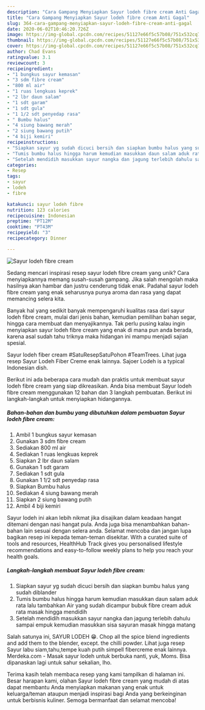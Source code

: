 ```yaml
---
description: "Cara Gampang Menyiapkan Sayur lodeh fibre cream Anti Gagal"
title: "Cara Gampang Menyiapkan Sayur lodeh fibre cream Anti Gagal"
slug: 364-cara-gampang-menyiapkan-sayur-lodeh-fibre-cream-anti-gagal
date: 2020-06-02T10:46:20.726Z
image: https://img-global.cpcdn.com/recipes/51127e66f5c57b08/751x532cq70/sayur-lodeh-fibre-cream-foto-resep-utama.jpg
thumbnail: https://img-global.cpcdn.com/recipes/51127e66f5c57b08/751x532cq70/sayur-lodeh-fibre-cream-foto-resep-utama.jpg
cover: https://img-global.cpcdn.com/recipes/51127e66f5c57b08/751x532cq70/sayur-lodeh-fibre-cream-foto-resep-utama.jpg
author: Chad Evans
ratingvalue: 3.1
reviewcount: 3
recipeingredient:
- "1 bungkus sayur kemasan"
- "3 sdm fibre cream"
- "800 ml air"
- "1 ruas lengkuas keprek"
- "2 lbr daun salam"
- "1 sdt garam"
- "1 sdt gula"
- "1 1/2 sdt penyedap rasa"
- " Bumbu halus"
- "4 siung bawang merah"
- "2 siung bawang putih"
- "4 biji kemiri"
recipeinstructions:
- "Siapkan sayur yg sudah dicuci bersih dan siapkan bumbu halus yang sudah diblander"
- "Tumis bumbu halus hingga harum kemudian masukkan daun salam aduk rata lalu tambahkan Air yang sudah dicampur bubuk fibre cream aduk rata masak hingga mendidih"
- "Setelah mendidih masukkan sayur nangka dan jagung terlebih dahulu sampai empuk kemudian masukkan sisa sayuran masak hingga matang"
categories:
- Resep
tags:
- sayur
- lodeh
- fibre

katakunci: sayur lodeh fibre 
nutrition: 123 calories
recipecuisine: Indonesian
preptime: "PT12M"
cooktime: "PT43M"
recipeyield: "3"
recipecategory: Dinner

---
```



![Sayur lodeh fibre cream](https://img-global.cpcdn.com/recipes/51127e66f5c57b08/751x532cq70/sayur-lodeh-fibre-cream-foto-resep-utama.jpg)

Sedang mencari inspirasi resep sayur lodeh fibre cream yang unik? Cara menyiapkannya memang susah-susah gampang. Jika salah mengolah maka hasilnya akan hambar dan justru cenderung tidak enak. Padahal sayur lodeh fibre cream yang enak seharusnya punya aroma dan rasa yang dapat memancing selera kita.

Banyak hal yang sedikit banyak mempengaruhi kualitas rasa dari sayur lodeh fibre cream, mulai dari jenis bahan, kemudian pemilihan bahan segar, hingga cara membuat dan menyajikannya. Tak perlu pusing kalau ingin menyiapkan sayur lodeh fibre cream yang enak di mana pun anda berada, karena asal sudah tahu triknya maka hidangan ini mampu menjadi sajian spesial.

Sayur lodeh fiber cream #SatuResepSatuPohon #TeamTrees. Lihat juga resep Sayur Lodeh Fiber Creme enak lainnya. Sajoer Lodeh is a typical Indonesian dish.


Berikut ini ada beberapa cara mudah dan praktis untuk membuat sayur lodeh fibre cream yang siap dikreasikan. Anda bisa membuat Sayur lodeh fibre cream menggunakan 12 bahan dan 3 langkah pembuatan. Berikut ini langkah-langkah untuk menyiapkan hidangannya.

<!--inarticleads1-->

##### Bahan-bahan dan bumbu yang dibutuhkan dalam pembuatan Sayur lodeh fibre cream:

1. Ambil 1 bungkus sayur kemasan
1. Gunakan 3 sdm fibre cream
1. Sediakan 800 ml air
1. Sediakan 1 ruas lengkuas keprek
1. Siapkan 2 lbr daun salam
1. Gunakan 1 sdt garam
1. Sediakan 1 sdt gula
1. Gunakan 1 1/2 sdt penyedap rasa
1. Siapkan  Bumbu halus
1. Sediakan 4 siung bawang merah
1. Siapkan 2 siung bawang putih
1. Ambil 4 biji kemiri


Sayur lodeh ini akan lebih nikmat jika disajikan dalam keadaan hangat ditemani dengan nasi hangat pula. Anda juga bisa menambahkan bahan-bahan lain sesuai dengan selera anda. Selamat mencoba dan jangan lupa bagikan resep ini kepada teman-teman disekitar. With a curated suite of tools and resources, HealthHub Track gives you personalised lifestyle recommendations and easy-to-follow weekly plans to help you reach your health goals. 

<!--inarticleads2-->

##### Langkah-langkah membuat Sayur lodeh fibre cream:

1. Siapkan sayur yg sudah dicuci bersih dan siapkan bumbu halus yang sudah diblander
1. Tumis bumbu halus hingga harum kemudian masukkan daun salam aduk rata lalu tambahkan Air yang sudah dicampur bubuk fibre cream aduk rata masak hingga mendidih
1. Setelah mendidih masukkan sayur nangka dan jagung terlebih dahulu sampai empuk kemudian masukkan sisa sayuran masak hingga matang


Salah satunya ini, SAYUR LODEH 😁. Chop all the spice blend ingredients and add them to the blender, except. the chilli powder. Lihat juga resep Sayur labu siam,tahu,tempe kuah putih simpell fibercreme enak lainnya. Merdeka.com - Masak sayur lodeh untuk berbuka nanti, yuk, Moms. Bisa dipanaskan lagi untuk sahur sekalian, lho. 

Terima kasih telah membaca resep yang kami tampilkan di halaman ini. Besar harapan kami, olahan Sayur lodeh fibre cream yang mudah di atas dapat membantu Anda menyiapkan makanan yang enak untuk keluarga/teman ataupun menjadi inspirasi bagi Anda yang berkeinginan untuk berbisnis kuliner. Semoga bermanfaat dan selamat mencoba!
